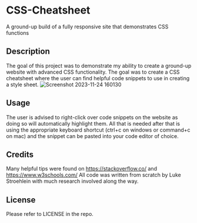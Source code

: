 # CSS-Cheatsheet
A ground-up build of a fully responsive site that demonstrates CSS functions
## Description
The goal of this project was to demonstrate my ability to create a ground-up website with advanced CSS functionality. The goal was to create a CSS cheatsheet where the user can find helpful code snippets to use in creating a style sheet.
![Screenshot 2023-11-24 160130](https://github.com/StrolineDigital/CSS-Cheatsheet/assets/148625766/2ba4956d-c2e2-453f-af4c-312aae5d03e0)

## Usage
The user is advised to right-click over code snippets on the website as doing so will automatically highlight them. All that is needed after that is using the appropriate keyboard shortcut (ctrl+c on windows or command+c on mac) and the snippet can be pasted into your code editor of choice.

## Credits 
Many helpful tips were found on https://stackoverflow.co/ and https://www.w3schools.com/ All code was written from scratch by Luke Stroehlein with much research involved along the way.

## License
Please refer to LICENSE in the repo.

